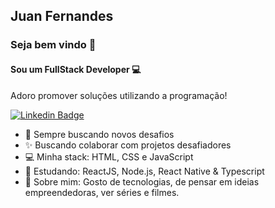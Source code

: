 ## Juan Fernandes
### Seja bem vindo 👋

#### Sou um FullStack Developer 💻<br/>
Adoro promover soluções utilizando a programação!<br/>

[![Linkedin Badge](https://img.shields.io/badge/-Juan-blue?style=flat-square&logo=Linkedin&logoColor=white&link=https://www.linkedin.com/in/juan-fernandes-7985a6202/)](https://www.linkedin.com/in/juan-fernandes-7985a6202/)

- 🚀   Sempre buscando novos desafios<br/>
- ✨   Buscando colaborar com projetos desafiadores<br/>
- 💻   Minha stack: HTML, CSS e JavaScript<br/>
- 📘   Estudando: ReactJS, Node.js, React Native & Typescript<br/>
- 💬   Sobre mim: Gosto de tecnologias, de pensar em ideias empreendedoras, ver séries e filmes.
